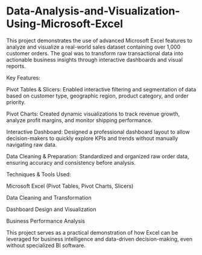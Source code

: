 # Data-Analysis-and-Visualization-Using-Microsoft-Excel
This project demonstrates the use of advanced Microsoft Excel features to analyze and visualize a real-world sales dataset containing over 1,000 customer orders. The goal was to transform raw transactional data into actionable business insights through interactive dashboards and visual reports.


Key Features:

Pivot Tables & Slicers: Enabled interactive filtering and segmentation of data based on customer type, geographic region, product category, and order priority.

Pivot Charts: Created dynamic visualizations to track revenue growth, analyze profit margins, and monitor shipping performance.

Interactive Dashboard: Designed a professional dashboard layout to allow decision-makers to quickly explore KPIs and trends without manually navigating raw data.

Data Cleaning & Preparation: Standardized and organized raw order data, ensuring accuracy and consistency before analysis.


Techniques & Tools Used:

Microsoft Excel (Pivot Tables, Pivot Charts, Slicers)

Data Cleaning and Transformation

Dashboard Design and Visualization

Business Performance Analysis

This project serves as a practical demonstration of how Excel can be leveraged for business intelligence and data-driven decision-making, even without specialized BI software.
